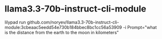# llama3.3-70b-instruct-cli-module


lilypad run github.com/noryev/llama3.3-70b-instruct-cli-module:3cbeaac5eedd54e730b184bbec8bc1cc56a53909 -i Prompt="what is the distance from the earth to the moon in kilometers"